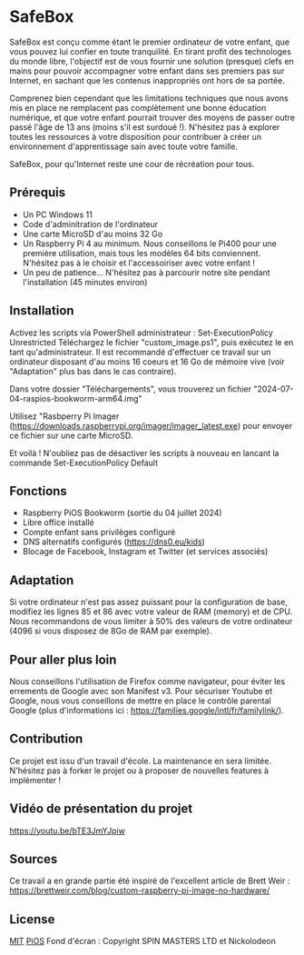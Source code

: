 # SafeBox

SafeBox est conçu comme étant le premier ordinateur de votre enfant, que vous pouvez lui confier en toute tranquilité. 
En tirant profit des technologes du monde libre, l'objectif est de vous fournir une solution (presque) clefs en mains pour pouvoir accompagner votre enfant dans ses premiers pas sur Internet, en sachant que les contenus inappropriés ont hors de sa portée.

Comprenez bien cependant que les limitations techniques que nous avons mis en place ne remplacent pas complètement une bonne éducation numérique, et que votre enfant pourrait trouver des moyens de passer outre passé l'âge de 13 ans (moins s'il est surdoué !). N'hésitez pas à explorer toutes les ressources à votre disposition pour contribuer à créer un environnement d'apprentissage sain avec toute votre famille.

SafeBox, pour qu'Internet reste une cour de récréation pour tous.

## Prérequis

- Un PC Windows 11
- Code d'adminitration de l'ordinateur
- Une carte MicroSD d'au moins 32 Go
- Un Raspberry Pi 4 au minimum. Nous conseillons le Pi400 pour une première utilisation, mais tous les modèles 64 bits conviennent. N'hésitez pas à le choisir et l'accessoiriser avec votre enfant !
- Un peu de patience... N'hésitez pas à parcourir notre site pendant l'installation (45 minutes environ)

## Installation

Activez les scripts via PowerShell administrateur : Set-ExecutionPolicy Unrestricted
Téléchargez le fichier "custom_image.ps1", puis exécutez le en tant qu'administrateur. Il est recommandé d'effectuer ce travail sur un ordinateur disposant d'au moins 16 coeurs et 16 Go de mémoire vive (voir "Adaptation" plus bas dans le cas contraire). 

Dans votre dossier "Téléchargements", vous trouverez un fichier "2024-07-04-raspios-bookworm-arm64.img"

Utilisez "Rasbperry Pi Imager (https://downloads.raspberrypi.org/imager/imager_latest.exe) pour envoyer ce fichier sur une carte MicroSD.

Et voilà ! N'oubliez pas de désactiver les scripts à nouveau en lancant la commande Set-ExecutionPolicy Default

## Fonctions

- Raspberry PiOS Bookworm (sortie du 04 juillet 2024)
- Libre office installé
- Compte enfant sans privilèges configuré
- DNS alternatifs configurés (https://dns0.eu/kids)
- Blocage de Facebook, Instagram et Twitter (et services associés)

## Adaptation

Si votre ordinateur n'est pas assez puissant pour la configuration de base, modifiez les lignes 85 et 86 avec votre valeur de RAM (memory) et de CPU. Nous recommandons de vous limiter à 50% des valeurs de votre ordinateur (4096 si vous disposez de 8Go de RAM par exemple).

## Pour aller plus loin
Nous conseillons l'utilisation de Firefox comme navigateur, pour éviter les errements de Google avec son Manifest v3.
Pour sécuriser Youtube et Google, nous vous conseillons de mettre en place le contrôle parental Google (plus d'informations ici : https://families.google/intl/fr/familylink/).


## Contribution
Ce projet est issu d'un travail d'école. La maintenance en sera limitée. N'hésitez pas à forker le projet ou à proposer de nouvelles features à implémenter ! 


## Vidéo de présentation du projet
https://youtu.be/bTE3JmYJpiw
## Sources
Ce travail a en grande partie été inspiré de l'excellent article de Brett Weir : https://brettweir.com/blog/custom-raspberry-pi-image-no-hardware/


## License

[MIT](https://choosealicense.com/licenses/mit/)
[PiOS](https://www.raspberrypi.com/licensing/)
Fond d'écran : Copyright SPIN MASTERS LTD et Nickolodeon
